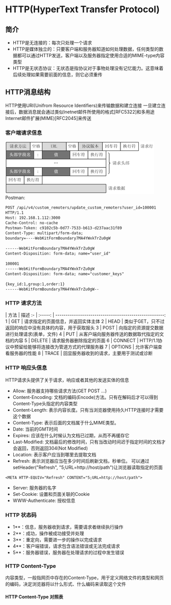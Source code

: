 # HTTP(HyperText Transfer Protocol)
## 简介
- HTTP是无连接的：每次只处理一个请求
- HTTP是媒体独立的：只要客户端和服务器知道如何处理数据，任何类型的数据都可以通过HTTP发送，客户端以及服务器指定使用合适的MIME-type内容类型
- HTTP是无状态协议：无状态是指协议对于事物处理没有记忆能力。这意味着后续处理如果需要前面的信息，则它必须重传

## HTTP消息结构
HTTP使用URI(Unifrom Resource Identifiers)来传输数据和建立连接
一旦建立连接后，数据消息就会通过类似Inetnet邮件所使用的格式[RFC5322]和多用途Internet邮件扩展(MIME)[RFC2045]来传送

### 客户端请求信息
![header](../assets/request_header.png)
Postman:
```
POST /api/v4/custom_remoters/update_custom_remoters?user_id=100001 HTTP/1.1
Host: 192.168.1.112:3000
Cache-Control: no-cache
Postman-Token: c9102c5b-0d77-7533-b613-d237aac31f89
Content-Type: multipart/form-data;
boundary=----WebKitFormBoundary7MA4YWxkTrZu0gW

------WebKitFormBoundary7MA4YWxkTrZu0gW
Content-Disposition: form-data; name="user_id"

100001
------WebKitFormBoundary7MA4YWxkTrZu0gW
Content-Disposition: form-data; name="customer_keys"

{key_id:1,group:1,order:1}
------WebKitFormBoundary7MA4YWxkTrZu0gW--
```

### HTTP 请求方法
   | 方法    | 描述
:- | :-----: | -----------------------------------------------------:
1  | GET     | 请求指定的页面信息，并返回实体主体
2  | HEAD    | 类似于GET，只不过返回的响应中没有具体的内容，用于获取报头 
3  | POST    | 向指定的资源提交数据进行处理请求(表单，文件) 
4  | PUT     | 从客户端向服务器传送的数据取代指定的文档的内容 
5  | DELETE  | 请求服务器删除指定的页面 
6  | CONNECT | HTTP/1.1协议中预留给能够将连接改为管道方式的代理服务器
7  | OPTIONS | 允许客户端查看服务器的性能
8  | TRACE   | 回显服务器收到的请求，主要用于测试或诊断 

### HTTP 响应头信息
HTTP请求头提供了关于请求，响应或者其他的发送实体的信息  
- Allow: 服务器支持哪些请求方法(GET POST ...)
- Content-Encoding:
  文档的编码(Encode)方法。只有在解码后才可以得到Content-Type头指定的内容类型
- Content-Length: 表示内容长度。只有当浏览器使用持久HTTP连接时才需要这个数据
- Content-Type: 表示后面的文档属于什么MIME类型。
- Date: 当前的GMT时间
- Expires: 应该在什么时候认为文档已过期，从而不再缓存它
- Last-Modified:
  文档最后的修改时间，只有当改动时间迟于指定时间的文档才会返回，否则返回304(Not
Modified)
- Location: 表示客户应当到哪里去提取文档
- Refresh: 表示浏览器应当在多少时间后刷新文档，秒单位。
可以通过setHeader("Refresh", "5;URL=http://host/path")让浏览器读取指定的页面
```
<META HTTP-EQUIV="Refresh" CONTENT="5;URL=http://host/path">
```
- Server: 服务器的名字
- Set-Cookie: 设置和页面关联的Cookie
- WWW-Authenticate: 授权信息

### HTTP 状态码
- 1**：信息，服务器收到请求，需要请求者继续执行操作
- 2**：成功，操作被成功接受并处理
- 3**：重定向，需要进一步的操作以完成请求
- 4**：客户端错误，请求包含语法错误或无法完成请求
- 5**：服务器错误，服务器在处理请求的过程中发生错误

### HTTP Content-Type
内容类型，一般指网页中存在的Content-Type，用于定义网络文件的类型和网页的编码，决定浏览器将以什么形式、什么编码来读取这个文件
#### HTTP Content-Type 对照表

